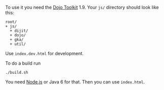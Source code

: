 To use it you need the [Dojo Toolkit](http://dojotoolkit.org/) 1.9. Your `js/` directory should look like this:

```
root/
+ js/
  + dijit/
  + dojo/
  + gka/
  + util/
```

Use `index.dev.html` for development.

To do a build run

    ./build.sh

You need [Node.js](http://nodejs.org/) or Java 6 for that. Then you can use `index.html`.
